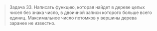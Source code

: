 >Задача 33. Написать функцию, которая найдет в дереве целых чисел без знака число, в двоичной записи которого больше всего единиц. Максимальное число потомков у вершины дерева заранее не известно.